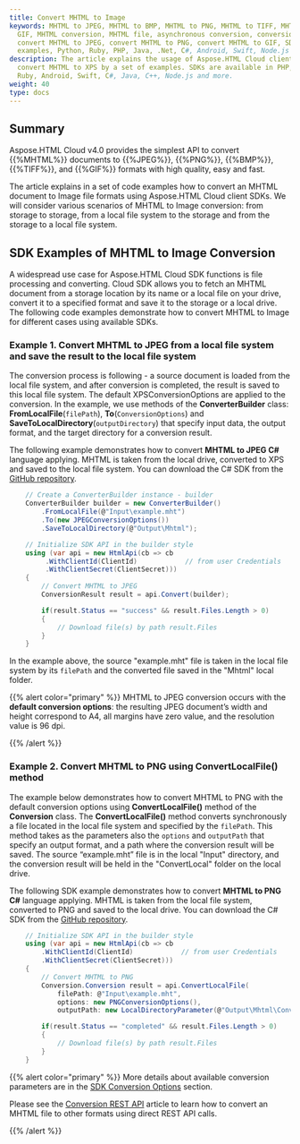 ```yaml
---
title: Convert MHTML to Image
keywords: MHTML to JPEG, MHTML to BMP, MHTML to PNG, MHTML to TIFF, MHTML to
  GIF, MHTML conversion, MHTML file, asynchronous conversion, conversion SDK,
  convert MHTML to JPEG, convert MHTML to PNG, convert MHTML to GIF, SDK, SDK
  examples, Python, Ruby, PHP, Java, .Net, C#, Android, Swift, Node.js
description: The article explains the usage of Aspose.HTML Cloud client SDKs to
  convert MHTML to XPS by a set of examples. SDKs are available in PHP, Python,
  Ruby, Android, Swift, C#, Java, C++, Node.js and more.
weight: 40
type: docs
---
```


## **Summary**

Aspose.HTML Cloud v4.0 provides the simplest API to convert  {{%MHTML%}} documents to {{%JPEG%}}, {{%PNG%}}, {{%BMP%}}, {{%TIFF%}}, and {{%GIF%}} formats with high quality, easy and fast. 

The article explains in a set of code examples how to convert an MHTML document to Image file formats using Aspose.HTML Cloud client SDKs. We will consider various scenarios of MHTML to Image conversion: from storage to storage, from a local file system to the storage and from the storage to a local file system.

## **SDK Examples of MHTML to Image Conversion**

A widespread use case for Aspose.HTML Cloud SDK functions is file processing and converting. Cloud SDK allows you to fetch an MHTML document from a storage location by its name or a local file on your drive, convert it to a specified format and save it to the storage or a local drive. The following code examples demonstrate how to convert MHTML to Image for different cases using available SDKs.

### **Example 1.**  Convert MHTML to JPEG from a local file system and save the result to the local file system

The conversion process is following - a source document is loaded from the local file system, and after conversion is completed, the result is saved to this local file system. The default XPSConversionOptions are applied to the conversion. In the example, we use methods of the **ConverterBuilder** class: **FromLocalFile**(`filePath`), **To**(`ConversionOptions`) and **SaveToLocalDirectory**(`outputDirectory`) that specify input data, the output format, and the target directory for a conversion result.

The following example demonstrates how to convert **MHTML to JPEG C#** language applying. MHTML is taken from the local drive, converted to XPS and saved to the local file system. You can download the C# SDK from the [GitHub repository](https://github.com/aspose-html-cloud/aspose-html-cloud-dotnet).

```c#
    // Create a ConverterBuilder instance - builder 	
    ConverterBuilder builder = new ConverterBuilder()
        .FromLocalFile(@"Input\example.mht")
        .To(new JPEGConversionOptions())
        .SaveToLocalDirectory(@"Output\Mhtml");

    // Initialize SDK API in the builder style
	using (var api = new HtmlApi(cb => cb
         .WithClientId(ClientId)            // from user Сredentials
         .WithClientSecret(ClientSecret)))
    {
        // Convert MHTML to JPEG
	    ConversionResult result = api.Convert(builder);

        if(result.Status == "success" && result.Files.Length > 0)
        {
            // Download file(s) by path result.Files 
        }        
    }
```

In the example above, the source "example.mht" file is taken in the local file system by its `filePath` and the converted file saved in the "Mhtml" local folder.

{{% alert color="primary" %}} 
MHTML to JPEG conversion occurs with the **default conversion options**: the resulting JPEG document’s width and height correspond to A4, all margins have zero value, and the resolution value is 96 dpi.

{{% /alert %}} 


### **Example 2.** Convert MHTML to PNG using ConvertLocalFile() method

The example below demonstrates how to convert MHTML to PNG with the default conversion options using **ConvertLocalFile()** method of the **Conversion** class. The **ConvertLocalFile()** method converts synchronously a file located in the local file system and specified by the `filePath`. This method takes as the parameters also the `options` and `outputPath` that specify an output format, and a path where the conversion result will be saved. The source “example.mht” file is in the local "Input" directory, and the conversion result will be held in the "ConvertLocal" folder on the local drive.

The following SDK example demonstrates how to convert **MHTML to PNG C#** language applying. MHTML is taken from the local file system, converted to PNG and saved to the local drive. You can download the C# SDK from the [GitHub repository](https://github.com/aspose-html-cloud/aspose-html-cloud-dotnet).

```c#
    // Initialize SDK API in the builder style   
    using (var api = new HtmlApi(cb => cb
        .WithClientId(ClientId)            // from user Сredentials
        .WithClientSecret(ClientSecret)))
    {
        // Convert MHTML to PNG
	    Conversion.Conversion result = api.ConvertLocalFile(
            filePath: @"Input\example.mht",
            options: new PNGConversionOptions(),
            outputPath: new LocalDirectoryParameter(@"Output\Mhtml\ConvertLocal"));

        if(result.Status == "completed" && result.Files.Length > 0)
        {
            // Download file(s) by path result.Files 
        }
    }	
```

{{% alert color="primary" %}} 
More details about available conversion parameters are in the [SDK Conversion Options](/html/conversion-api/sdk-conversion-options/) section.

Please see the [Conversion REST API](/html/conversion-api/conversion-rest-api/) article to learn how to convert an MHTML file to other formats using direct REST API calls.

{{% /alert %}} 